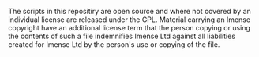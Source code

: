 The scripts in this repositiry are open source and where not covered by an individual license are released under the GPL. 
Material carrying an Imense copyright have an additional license term that the person copying or using the contents of such 
a file indemnifies Imense Ltd against all liabilities created for Imense Ltd by the person's use or copying of the file.
